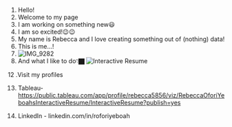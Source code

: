 1. Hello!
2. Welcome to my page
3. I am working on something new😃
4.  I am so excited!😉😉
6. My name is Rebecca and I love creating something out of (nothing) data!
8. This is me...!
9. ![IMG_9282](https://user-images.githubusercontent.com/79341728/138969481-6ef85169-9254-479e-8849-11dd39d90239.jpeg)
10. And what I like to do👇🏿
![Interactive Resume](https://user-images.githubusercontent.com/79341728/140822510-3e0e2e35-a7c7-4ff7-85ea-ccda80a7dc80.png)




12 .Visit my profiles

13. Tableau- https://public.tableau.com/app/profile/rebecca5856/viz/RebeccaOforiYeboahsInteractiveResume/InteractiveResume?publish=yes

14. LinkedIn - linkedin.com/in/roforiyeboah
